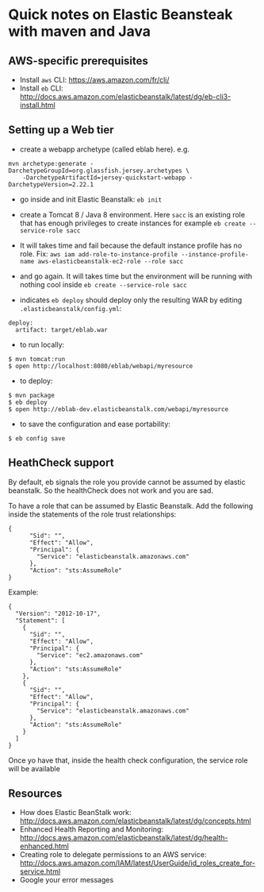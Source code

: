# Quick notes on Elastic Beansteak with maven and Java


## AWS-specific prerequisites

- Install `aws` CLI: https://aws.amazon.com/fr/cli/
- Install `eb` CLI: http://docs.aws.amazon.com/elasticbeanstalk/latest/dg/eb-cli3-install.html

## Setting up a Web tier

- create a webapp archetype (called eblab here). e.g.
```
mvn archetype:generate -DarchetypeGroupId=org.glassfish.jersey.archetypes \
    -DarchetypeArtifactId=jersey-quickstart-webapp -DarchetypeVersion=2.22.1
```


- go inside and init Elastic Beanstalk: `eb init`

- create a Tomcat 8 / Java 8 environment. Here `sacc` is an existing role that has enough privileges to create instances for example
 `eb create --service-role sacc`

- It will takes time and fail because the default instance profile has no role. Fix:
 `aws iam add-role-to-instance-profile --instance-profile-name aws-elasticbeanstalk-ec2-role --role sacc`

- and go again. It will takes time but the environment will be running with nothing cool inside
 `eb create --service-role sacc`

- indicates `eb deploy` should deploy only the resulting WAR by editing `.elasticbeanstalk/config.yml`:
```
deploy:
  artifact: target/eblab.war
```

- to run locally:
```
$ mvn tomcat:run
$ open http://localhost:8080/eblab/webapi/myresource
```

- to deploy:
```
$ mvn package
$ eb deploy
$ open http://eblab-dev.elasticbeanstalk.com/webapi/myresource
```
- to save the configuration and ease portability:
```
$ eb config save
```

## HeathCheck support

By default, eb signals the role you provide cannot be assumed by elastic beanstalk. So the healthCheck does not work and you are sad.

To have a role that can be assumed by Elastic Beanstalk. Add the following inside the statements of the role trust relationships:
```
{
      "Sid": "",
      "Effect": "Allow",
      "Principal": {
        "Service": "elasticbeanstalk.amazonaws.com"
      },
      "Action": "sts:AssumeRole"
}
````
Example:
```
{
  "Version": "2012-10-17",
  "Statement": [
    {
      "Sid": "",
      "Effect": "Allow",
      "Principal": {
        "Service": "ec2.amazonaws.com"
      },
      "Action": "sts:AssumeRole"
    },
    {
      "Sid": "",
      "Effect": "Allow",
      "Principal": {
        "Service": "elasticbeanstalk.amazonaws.com"
      },
      "Action": "sts:AssumeRole"
    }
  ]
}
```

Once yo have that, inside the health check configuration, the service role will be available
## Resources

- How does Elastic BeanStalk work: http://docs.aws.amazon.com/elasticbeanstalk/latest/dg/concepts.html
- Enhanced Health Reporting and Monitoring: http://docs.aws.amazon.com/elasticbeanstalk/latest/dg/health-enhanced.html
- Creating role to delegate permissions to an AWS service: http://docs.aws.amazon.com/IAM/latest/UserGuide/id_roles_create_for-service.html
- Google your error messages
 
